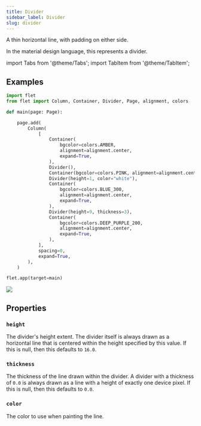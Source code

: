 ```yaml
---
title: Divider
sidebar_label: Divider
slug: divider
---
```


A thin horizontal line, with padding on either side.

In the material design language, this represents a divider.

import Tabs from '@theme/Tabs';
import TabItem from '@theme/TabItem';

## Examples

<Tabs groupId="language">
  <TabItem value="python" label="Python" default>

```python
import flet
from flet import Column, Container, Divider, Page, alignment, colors

def main(page: Page):

    page.add(
        Column(
            [
                Container(
                    bgcolor=colors.AMBER,
                    alignment=alignment.center,
                    expand=True,
                ),
                Divider(),
                Container(bgcolor=colors.PINK, alignment=alignment.center, expand=True),
                Divider(height=1, color="white"),
                Container(
                    bgcolor=colors.BLUE_300,
                    alignment=alignment.center,
                    expand=True,
                ),
                Divider(height=9, thickness=3),
                Container(
                    bgcolor=colors.DEEP_PURPLE_200,
                    alignment=alignment.center,
                    expand=True,
                ),
            ],
            spacing=0,
            expand=True,
        ),
    )

flet.app(target=main)
```
  </TabItem>
</Tabs>

<img src="/img/docs/controls/divider/divider.png" className="screenshot-40" />

## Properties

### `height`

The divider's height extent. The divider itself is always drawn as a horizontal line that is centered within the height specified by this value. If this is null, then this defaults to `16.0`.

### `thickness`

The thickness of the line drawn within the divider. A divider with a thickness of `0.0` is always drawn as a line with a height of exactly one device pixel. If this is null, then this defaults to `0.0`.

### `color`

The color to use when painting the line.
